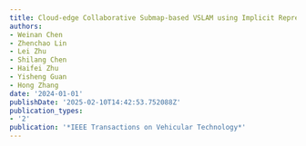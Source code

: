 ```yaml
---
title: Cloud-edge Collaborative Submap-based VSLAM using Implicit Representation Transmission
authors:
- Weinan Chen
- Zhenchao Lin
- Lei Zhu
- Shilang Chen
- Haifei Zhu
- Yisheng Guan
- Hong Zhang
date: '2024-01-01'
publishDate: '2025-02-10T14:42:53.752088Z'
publication_types:
- '2'
publication: '*IEEE Transactions on Vehicular Technology*'
---
```

